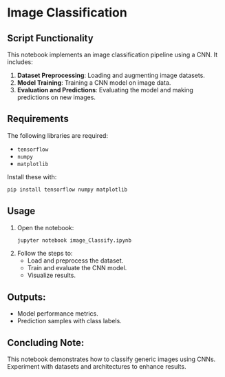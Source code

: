 
# Image Classification

## Script Functionality
This notebook implements an image classification pipeline using a CNN. It includes:
1. **Dataset Preprocessing**: Loading and augmenting image datasets.
2. **Model Training**: Training a CNN model on image data.
3. **Evaluation and Predictions**: Evaluating the model and making predictions on new images.

## Requirements
The following libraries are required:
- `tensorflow`
- `numpy`
- `matplotlib`

Install these with:
```bash
pip install tensorflow numpy matplotlib
```

## Usage
1. Open the notebook:
   ```bash
   jupyter notebook image_Classify.ipynb
   ```
2. Follow the steps to:
   - Load and preprocess the dataset.
   - Train and evaluate the CNN model.
   - Visualize results.

## Outputs:
- Model performance metrics.
- Prediction samples with class labels.

## Concluding Note:
This notebook demonstrates how to classify generic images using CNNs. Experiment with datasets and architectures to enhance results.
